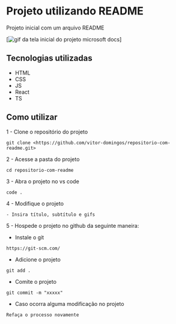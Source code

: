 # Projeto utilizando README
 Projeto inicial com um arquivo README 

 [<img src="./gif microsoft docs.gif" alt="gif da tela inicial do projeto microsoft docs">]  

 ## Tecnologias utilizadas
- HTML
- CSS 
- JS 
- React
- TS 

## Como utilizar

1 - Clone o repositório do projeto
```
git clone <https://github.com/vitor-domingos/repositorio-com-readme.git>
```
2 - Acesse a pasta do projeto 
```
cd repositorio-com-readme
```

3 - Abra o projeto no vs code
```
code .
```

4 - Modifique o projeto
```
- Insira título, subtítulo e gifs
```

5 - Hospede o projeto no github da seguinte maneira:

- Instale o git
```
https://git-scm.com/
```
- Adicione o projeto
```
git add .
```
- Comite o projeto
```
git commit -m "xxxxx"
```
- Caso ocorra alguma modificação no projeto
```
Refaça o processo novamente 
```











 